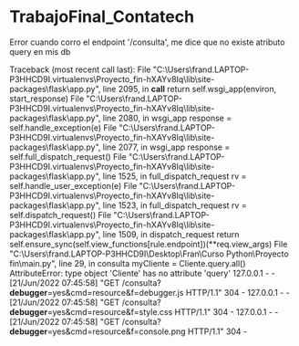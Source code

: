 # TrabajoFinal_Contatech
Error cuando corro el endpoint '/consulta', me dice que no existe atributo query en mis db

Traceback (most recent call last):
  File "C:\Users\frand.LAPTOP-P3HHCD9I\.virtualenvs\Proyecto_fin-hXAYv8Iq\lib\site-packages\flask\app.py", line 2095, in __call__
    return self.wsgi_app(environ, start_response)
  File "C:\Users\frand.LAPTOP-P3HHCD9I\.virtualenvs\Proyecto_fin-hXAYv8Iq\lib\site-packages\flask\app.py", line 2080, in wsgi_app
    response = self.handle_exception(e)
  File "C:\Users\frand.LAPTOP-P3HHCD9I\.virtualenvs\Proyecto_fin-hXAYv8Iq\lib\site-packages\flask\app.py", line 2077, in wsgi_app
    response = self.full_dispatch_request()
  File "C:\Users\frand.LAPTOP-P3HHCD9I\.virtualenvs\Proyecto_fin-hXAYv8Iq\lib\site-packages\flask\app.py", line 1525, in full_dispatch_request
    rv = self.handle_user_exception(e)
  File "C:\Users\frand.LAPTOP-P3HHCD9I\.virtualenvs\Proyecto_fin-hXAYv8Iq\lib\site-packages\flask\app.py", line 1523, in full_dispatch_request
    rv = self.dispatch_request()
  File "C:\Users\frand.LAPTOP-P3HHCD9I\.virtualenvs\Proyecto_fin-hXAYv8Iq\lib\site-packages\flask\app.py", line 1509, in dispatch_request
    return self.ensure_sync(self.view_functions[rule.endpoint])(**req.view_args)
  File "C:\Users\frand.LAPTOP-P3HHCD9I\Desktop\Fran\Curso Python\Proyecto fin\main.py", line 29, in consulta
    myCliente = Cliente.query.all()
AttributeError: type object 'Cliente' has no attribute 'query'
127.0.0.1 - - [21/Jun/2022 07:45:58] "GET /consulta?__debugger__=yes&cmd=resource&f=debugger.js HTTP/1.1" 304 -
127.0.0.1 - - [21/Jun/2022 07:45:58] "GET /consulta?__debugger__=yes&cmd=resource&f=style.css HTTP/1.1" 304 -
127.0.0.1 - - [21/Jun/2022 07:45:58] "GET /consulta?__debugger__=yes&cmd=resource&f=console.png HTTP/1.1" 304 -
